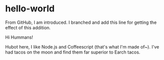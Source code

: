 # hello-world
From GitHub, I am introduced.
I branched and add this line for getting the effect of this addition.

Hi Hummans!

Hubot here, I like Node.js and Coffeescript (that's what I'm made of~).
I've had tacos on the moon and find them far superior to Earch tacos.
